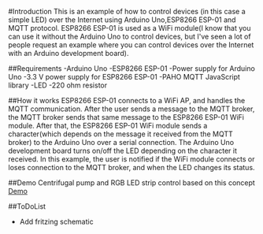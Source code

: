 #Introduction
This is an example of how to control devices (in this case a simple LED) over the Internet using Arduino Uno,ESP8266 ESP-01 and MQTT protocol. ESP8266 ESP-01 is used as a WiFi module(I know that you can use it without the Arduino Uno to control devices, but I've seen a lot of people request an example where you can control devices over the Internet with an Arduino development board).

##Requirements
-Arduino Uno
-ESP8266 ESP-01
-Power supply for Arduino Uno
-3.3 V power supply for ESP8266 ESP-01
-PAHO MQTT JavaScript library
-LED
-220 ohm resistor

##How it works
ESP8266 ESP-01 connects to a WiFi AP, and handles the MQTT communication. After the user sends a message to the MQTT broker, the MQTT broker sends that same message to the ESP8266 ESP-01 WiFi module. After that, the ESP8266 ESP-01 WiFi module sends a character(which depends on the message it received from the MQTT broker) to the Arduino Uno over a serial connection. The Arduino Uno development board turns on/off the LED depending on the character it received. In this example, the user is notified if the WiFi module connects or loses connection to the MQTT broker, and when the LED changes its status.

##Demo
Centrifugal pump and RGB LED strip control based on this concept
[Demo](img/demo.gif)

##ToDoList
- Add fritzing schematic